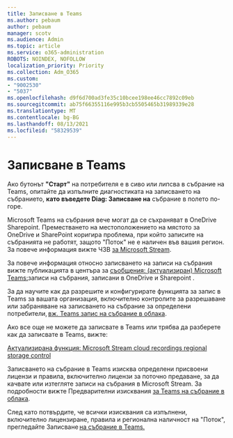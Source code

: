 ```yaml
---
title: Записване в Teams
ms.author: pebaum
author: pebaum
manager: scotv
ms.audience: Admin
ms.topic: article
ms.service: o365-administration
ROBOTS: NOINDEX, NOFOLLOW
localization_priority: Priority
ms.collection: Adm_O365
ms.custom:
- "9002530"
- "5037"
ms.openlocfilehash: d9f6d700ad3fe35c10bcee198ee46cc7892c09eb
ms.sourcegitcommit: ab75f66355116e995b3cb5505465b31989339e28
ms.translationtype: MT
ms.contentlocale: bg-BG
ms.lasthandoff: 08/13/2021
ms.locfileid: "58329539"
---
```

# <a name="recording-in-teams"></a>Записване в Teams

Ако бутонът **"Старт"** на потребителя е в сиво или липсва в събрание на Teams, опитайте да изпълните диагностиката на записването на събранието, **като въведете Diag: Записване на** събрание в полето по-горе. 

Microsoft Teams на събрания вече могат да се съхраняват в OneDrive Sharepoint. Преместването на местоположението на мястото за OneDrive и SharePoint коригира проблема, при който записите на събранията не работят, защото "Поток" не е наличен във вашия регион. За повече информация вижте ЧЗВ [за Microsoft Stream](https://docs.microsoft.com/stream/faq#which-regions-does-microsoft-stream-host-my-data-in).

За повече информация относно записването на записи на събрания вижте публикацията в центъра за [съобщения: (актуализиран) Microsoft Teams:](https://portal.microsoft.com/Adminportal/Home?ref=MessageCenter&id=MC222640)записи на събрания, записани в OneDrive и Sharepoint .

За да научите как да разрешите и конфигурирате функцията за запис в Teams за вашата организация, включително контролите за разрешаване или забраняване на записването на събрание за определени потребители, [вж. Teams запис на събрание в облака](https://docs.microsoft.com/microsoftteams/cloud-recording). 

Ако все още не можете да записвате в Teams или трябва да разберете как да записвате в Teams, вижте: 

[Актуализирана функция: Microsoft Stream cloud recordings regional storage control](https://admin.microsoft.com/AdminPortal/Home#/MessageCenter?id=MC214327)

Записването на събрание в Teams изисква определени присвоени лицензи и правила, включително лицензи за поточно предаване, за да качвате или изтегляте записи на събрания в Microsoft Stream. За подробности вижте Предварителни изисквания [за Teams на събрание в облака](https://docs.microsoft.com/microsoftteams/cloud-recording#prerequisites-for-teams-cloud-meeting-recording).

След като потвърдите, че всички изисквания са изпълнени, включително лицензиране, правила и регионална наличност на "Поток", прегледайте Записване [на събрание в Teams.](https://support.office.com/article/34dfbe7f-b07d-4a27-b4c6-de62f1348c24) 